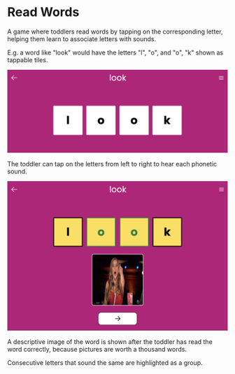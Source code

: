 # Read Words

A game where toddlers read words by tapping on the corresponding letter, helping them learn to associate letters with sounds.

E.g. a word like "look" would have the letters "l", "o", and "o", "k" shown as tappable tiles.

[![Read Words](../../../public/screenshots/read-words.png)](https://mykeels.github.io/toddler-games/#/read-words)

The toddler can tap on the letters from left to right to hear each phonetic sound.

[![Read Words Filled](../../../public/screenshots/read-words-filled.png)](https://mykeels.github.io/toddler-games/#/read-words)

A descriptive image of the word is shown after the toddler has read the word correctly, because pictures are worth a thousand words.

Consecutive letters that sound the same are highlighted as a group.
